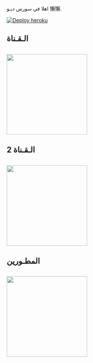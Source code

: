 اهلا في سورس ديـو 懶懶.


[![Deploy heroku](https://www.herokucdn.com/deploy/button.svg)](https://heroku.com/deploy?template=https://github.com/MPMMPP/DEOOU)

## الـقـناة ##
   <a href="https://t.me/DEOOUS"><img src="https://img.shields.io/badge/Source%20Dev%3F-here-inactive?&style=plastic?&logo=telegram" width=220px></a></p>
 -


## 2 الـقـناة ##
   <a href="https://t.me/DEOOU"><img src="https://img.shields.io/badge/Source%20Dev%3F-here-inactive?&style=plastic?&logo=telegram" width=220px></a></p>
 -
 
 
 ## المطـورين ##
   <a href="https://t.me/reKhso"><img src="https://img.shields.io/badge/Source%20Dev%3F-here-inactive?&style=plastic?&logo=telegram" width=220px></a></p>
 -
